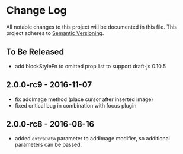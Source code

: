 # Change Log

All notable changes to this project will be documented in this file.
This project adheres to [Semantic Versioning](http://semver.org/).

## To Be Released
- add blockStyleFn to omitted prop list to support draft-js 0.10.5

## 2.0.0-rc9 - 2016-11-07
- fix addImage method (place cursor after inserted image)
- fixed critical bug in combination with focus plugin

## 2.0.0-rc8 - 2016-08-16
- added `extraData` parameter to addImage modifier, so additional parameters can be passed.
